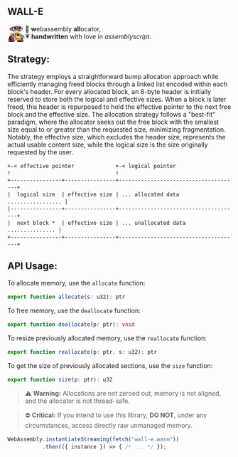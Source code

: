 
## WALL-E

<img align="left" width="40" height="40" hgap="10" src="wall-e.png">
 
🧮 **w**ebassembly **all**ocator,\
💗 **handwritten** with love in *assemblyscript*.

## Strategy:

The strategy employs a straightforward bump allocation approach while
efficiently managing freed blocks through a linked list encoded within each
block's header.
For every allocated block, an 8-byte header is initially reserved to store
both the logical and effective sizes. When a block is later freed, this
header is repurposed to hold the effective pointer to the next free block
and the effective size.
The allocation strategy follows a "best-fit" paradigm, where the allocator
seeks out the free block with the smallest size equal to or greater than
the requested size, minimizing fragmentation. Notably, the effective size,
which excludes the header size, represents the actual usable content size,
while the logical size is the size originally requested by the user.

```
+-< effective pointer             +-< logical pointer
!                                 !
+----------------+----------------+--------------------------------------+
|  logical size  | effective size | ... allocated data ................. |
|----------------+----------------+--------------------------------------+
|  next block *  | effective size | ... unallocated data ............... |
+----------------+----------------+--------------------------------------+
```

## API Usage:

To allocate memory, use the `allocate` function:
``` ts
export function allocate(s: u32): ptr
```
To free memory, use the `deallocate` function:
```  ts
export function deallocate(p: ptr): void
```
To resize previously allocated memory, use the `reallocate` function:
``` ts
export function reallocate(p: ptr, s: u32): ptr
```
To get the size of previously allocated sections, use the `size` function:
``` ts
export function size(p: ptr): u32
```

> ⚠️ **Warning:** Allocations are not zeroed out, memory is not aligned, and
> the allocator is not thread-safe.

> ⛔ **Critical:** If you intend to use this library, **DO NOT**, under any
> circumstances, access directly raw unmanaged memory.

``` js
WebAssembly.instantiateStreaming(fetch("wall-e.wasm"))
           .then(({ instance }) => { /* ... */ });
```
